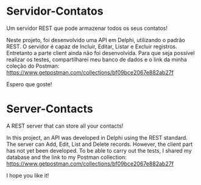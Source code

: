 # Servidor-Contatos
Um servidor REST que pode armazenar todos os seus contatos!

Neste projeto, foi desenvolvido uma API em Delphi, utilizando o padrão REST. 
O servidor é capaz de Incluir, Editar, Listar e Excluir registros. Entretanto a parte client ainda não foi desenvolvida. 
Para que seja possível realizar os testes, compartilharei meu banco de dados e o link da minha coleção do Postman:
https://www.getpostman.com/collections/bf09bce2067e882ab27f

Espero que goste!

# Server-Contacts
A REST server that can store all your contacts!

In this project, an API was developed in Delphi using the REST standard. 
The server can Add, Edit, List and Delete records. 
However, the client part has not yet been developed. To be able to carry out the tests, I shared my database and the link to my Postman collection:
https://www.getpostman.com/collections/bf09bce2067e882ab27f

I hope you like it!
